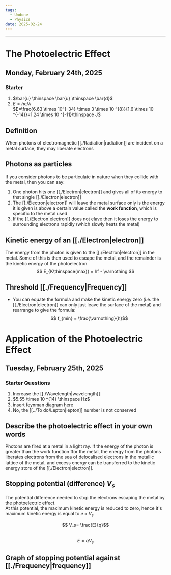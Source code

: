 ```yaml
---
tags:
  - Undone
  - Physics
date: 2025-02-24
---
```

---  
# The Photoelectric Effect  
## Monday, February 24th, 2025  
### Starter  
1. $\bar{u} \thinspace \bar{u} \thinspace \bar{d}$  
2. $E=hc/\lambda$  
$E=\frac{6.63 \times 10^{-34} \times 3 \times 10 ^{8}}{1.6 \times 10 ^{-14}}=1.24 \times 10 ^{-11}\thinspace J$  
  
## Definition  
When photons of electromagnetic [[./Radiation|radiation]] are incident on a metal surface, they may liberate electrons   
  
  
## Photons as particles  
If you consider photons to be particulate in nature when they collide with the metal, then you can say:  
1. One photon hits one [[./Electron|electron]] and gives all of its energy to that single [[./Electron|electron]]  
2. The [[./Electron|electron]] will leave the metal surface only is the energy it is given is above a certain value called the **work function**, which is specific to the metal used  
3. If the [[./Electron|electron]] does not elave then it loses the energy to surrounding electrons rapidly (which slowly heats the metal)  
  
## Kinetic energy of an [[./Electron|electron]]  
The energy from the photon is given to the [[./Electron|electron]] in the metal. Some of this is then used to escape the metal, and the remainder is the kinetic energy of the photoelectron.  
$$ E_{K\thinspace(max)} = hf - \varnothing $$  
  
## Threshold [[./Frequency|Frequency]]  
- You can equate the formula and make the kinetic energy zero (i.e. the [[./Electron|electron]] can only just leave the surface of the metal) and rearrange to give the formula:  
 $$ f_{min} = \frac{\varnothing}{h}$$  
  
# Application of the Photoelectric Effect  
## Tuesday, February 25th, 2025  
### Starter Questions  
1. Increase the [[./Wavelength|wavelength]]  
2. $5.55 \times 10 ^{14} \thinspace Hz$  
3. insert feynman diagram here  
4. No, the [[../To do/Lepton|lepton]] number is not conserved  
  
## Describe the photoelectric effect in your own words  
Photons are fired at a metal in a light ray. If the energy of the photon is greater than the work function ffor the metal, the energy from the photons liberates electrons from the sea of delocalised electrons in the metallic lattice of the metal, and excess energy can be transferred to the kinetic energy store of the [[./Electron|electron]].  
  
## Stopping potential (difference) $V_s$  
The potential difference needed to stop the electrons escaping the metal by the photoelectric effect.  
At this potential, the maximum kinetic energy is reduced to zero, hence it's maximum kinetic energy is equal to $e \times V_s$  
  
$$ V_s= \frac{E}{q}$$  
$$ E=qV_s$$  
## Graph of stopping potential against [[./Frequency|frequency]]  
  
  
  
  
  
